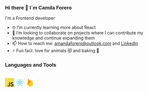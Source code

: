 ### Hi there 👋 I´m Camila Forero
I'm a Frontend developer


- 🤓 I’m currently learning more about React
- 👯 I’m looking to collaborate on projects where I can contribute my knowledge and continue expanding them
- 📫 How to reach me: <a href="amandaforero@outlook.com">amandaforero@outlook.com</a> and [LinkedIn](https://www.linkedin.com/in/camilaforero/)
- ⚡ Fun fact: love for animals 😻 and baking 🧁

### Languages and Tools
<code> <img height=30 src=https://raw.githubusercontent.com/github/explore/80688e429a7d4ef2fca1e82350fe8e3517d3494d/topics/javascript/javascript.png /></code>
<code><img height="30" src="https://raw.githubusercontent.com/github/explore/80688e429a7d4ef2fca1e82350fe8e3517d3494d/topics/react/react.png"></code>
<code><img height="30" src="https://raw.githubusercontent.com/github/explore/80688e429a7d4ef2fca1e82350fe8e3517d3494d/topics/firebase/firebase.png"></code>
